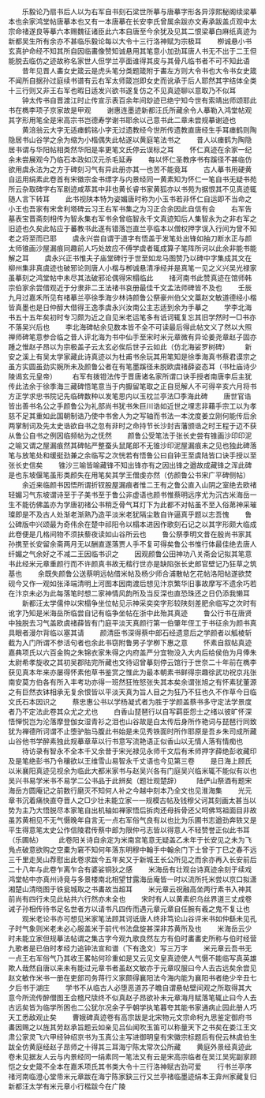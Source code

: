 <!-- { "loadSidebar": true } -->
　　乐毅论乃扇书后人以为右军自书刻石梁世所摹与唐摹字形各异淳熙秘阁续梁摹本也余家鸿堂帖唐摹本也又有一本唐摹在长安李氏曾属余跋亦文寿承跋盖贞观中太宗命禇遂良等摹六本赐魏征诸臣此六本自唐至今余犹及见其二恨梁摹白麻纸真迹为新都吴生所有余亦不甚临乐毅论每以大令十三行洛神赋为宗极耳 
　　栁诚悬小书玄真护命经不知其所自因临畵像赞知诚悬用其笔意小加劲耳唐人书无不出于二王但能脱去临仿之迹故称名家世人但学兰亭面谁得其皮与其骨凡临书者不可不知此语 
　　昔年见晋人畵女史箴云是虎头笔分类题箴附于畵左方则大令书也大令书女史箴不闻所自据孙过庭续书谱有云右军太师箴岂即女史而讹承于后人耶然其字结体全类十三行则又非王右军也暇日适发兴欲书遂复仿之不见真迹聊以意取乃不似耳 
　　钟太传书自晋渡江时止传宣示表百余年间玅迹已绝宁知今世有索靖出师颂耶此书在檇李项子京家故是甲观 
　　谢惠连墨迹新都汪氏所藏余令人摹勒入鸿堂帖观其字形用笔全是宋高宗书岂德寿学谢书耶余以己意书此二章未尝规摹谢迹也 
　　黄涪翁云大字无适瘗鹤铭小字无过遗教经今世所传遗教直唐经生手耳瘗鹤则陶隐居书山谷学之余为缩为小楷偶失此帖遂以黄庭笔法书之 
　　昔人以瘗鹤为陶隐居书谓与华阳帖相类然华阳是率更笔文氏停云误标之耳 
　　怀仁真迹在余家一纪余未尝展观今乃临石本政如汉元杀毛延寿 
　　每以怀仁圣教序书有蹊径不甚临仿欲用虞永法为之方于碑刻习气有异此册亦其一也苦不能竟耳 
　　古人摹书用硬黄自运用绢素此卷首有宋徽宗金书缥字与内景经同一黄素知为怀仁一笔自书无疑书苑所云杂取碑字右军剧迹咸萃其中非也黄长睿书家黄狐亦以书苑为据恨其不见真迹辄随人言下转耳 
　　此书视陕本特为姿媚唐时称为小玉书若非怀仁自运即不当命之小王也吾家有宋舍利塔碑云习王右军书集之为习正合余因此自信有会 
　　右军告墓表宝晋斋刻相传为智永集右军书余曾临智永千文真迹知后人集智永为之非右军之旧迹也久矣此帖应于蕃教书此遂有错落岂直兰亭临本以僧权押字误入行间为曾不知老之将至而已耶 
　　虞永兴尝自谓于道字有悟盖于发笔处出锋如抽刀断水正与颜太师锥画沙屋漏痕同趣前人巧处故应不傅学虞者辄成算子笔阵所诃以此余非能书能解之耳 
　　虞永兴正书惟夫子庙堂碑行于世至如龙马图赞乃以碑中字集成其文在柳州集非真虞迹也破邪论则唐人小楷与栁诚悬清凈经并是真笔一见之义兴吴光禄家虽摹刻之鸿堂帖中未尽其法破邪论偶得宋榻临此 
　　禇河南书此赞真迹在馆师韩宗伯家余尝借观近于分隶非二王法禇书哀册最佳千文孟法师碑皆不及也 
　　壬辰九月过嘉禾所见有禇摹兰亭徐季海少林诗颜鲁公祭豪州伯父文藁赵文敏道德经小楷皆真墨也是日仲醇大借得王逸季虞永兴汝南公主志适到余为手摹之 
　　学李北海书五十五年矣初时专习颇为近之自见米老运笔多有诋诃辄复忘其旧学然时一□书亦不落吴兴后也 
　　李北海碑帖余见数本皆不全不可读最后得此帖文义了然以大照禅师碑笔意参合临之昔人评北海为书中仙手至宋时米元章微有异论姜尧章赵子固亦踵之惟赵子昂以为宗极盖子云太玄必俟后世子云如此（仿北海娑罗树碑） 
　　新安之溪上有吴太学家藏此诗真迹以为杜甫书余玩其用笔知是徐季海真书蔡君谟宗之虽方实圆虽劲实婉所未及颜鲁公者在有笔墨蹊径未脱欧虞禇薛姿态耳（书杜庙诗少陵谒玄元皇帝） 
　　右军有拨镫法传于晋唐诸名家所谓口诀手授者南唐李后主犹传此法余于徐季海三藏碑悟笔意当于内擫留笔取之正自觅解人不可得辛亥六月将书方正学求忠书院记先临碑数种以发笔思内以玉枕兰亭法□季海此碑 
　　唐世官诰皆出善书名公之手颜鲁公为礼部尚书犹书朱巨川诰如近世之埋志非藉手宗工以为孝慈不足其重如此国朝制诰乃使中书舍人为之写轴而书法一本沈度姜立刚何能传后余两掌制词及先太史诰欲自书之忽有非时之命持节长沙封吉藩颁诰之时王程于迈不获从鲁公自书之例因临频帖为之怃然 
　　颜鲁公受笔法于张长史尝有锥画沙印印泥之喻又谓之屋漏痕然其碑帖严整蚕头鼠尾郎不无锥沙印泥屋漏痕未之见也独此碑落笔与放笔处和缓挺劲兼之余临写之次恍若有悟鲁公曰自钟王至虞陆皆口诀手授以至张长史信矣 
　　锥沙三喻皆喻藏锋不知出锋亦有之因出锋之遒故成藏锋之浑此碑是也东坡偃笔虽形类颜失在用笔矣其学王僧虔亦然（仿颜鲁公书宋广平碑侧帖） 
　　余近来临颜书因悟所谓折钗股屋漏痕者惟二王有之鲁公直入山阴之室绝去欧禇轻媚习气东坡谓诗至于子美书至于鲁公非虚语也颜书惟蔡明远序尤为沉古米海岳一生不能彷佛盖亦为学唐初禇公书稍乏骨气耳灯下为此都不对帖虽不至入俗苐神采璀璨即是不及古人处渐老渐熟乃造平淡米老犹隔尘敢自许逼真乎题以志吾愧 
　　鲁公碑版中兴颂最为奇伟余在楚中祁阳令以榻本进因作歌刻石记之以其字形颇大临成此卷便是几格间物不须扶藜夜读如山谷所云也 
　　鲁公祭季明文昔在殷尚书家其孙携至长安留余斋两月无以酬直遂落贾人手不复可得矣鲁公书惟行体最佳绝去唐人纤媚之气余好之不减二王因临书识之 
　　因观颜鲁公田神功八关斋会记拟其笔意书此经米元章重颜行而不许颜真书故无楷行世亦是缺陷张长史郎官壁记乃狂草之筑基也 
　　余既失颜鲁公送蔡明远帖借米帖及杨少师合浦散帖乞花帖洛阳帖遂欲焚砚今又作一观如张泽端清明上河图本因南渡后想见汴京繁华旧事故摩写不遗余巧若在汴京未必为此每落笔时想二家神情风韵所及当反深也直恐珠还之日仍添我懒耳 
　　新都汪太学儒仲以宋榻争坐位帖见示神采奕奕字形较陕刻差肥余临写之次时有讹字乃知是米海岳所临尝自记有临争坐帖在浙中此殆其真迹 
　　鲁公行书在唐贤中独脱去习气盖欧虞禇薛皆有门庭平淡天真颜行第一伯肇年侄工于书征余为颜书真具眼者漫尔背临以塞其请 
　　颜清臣书深得蔡中郎石经遗意后之学颜者以觚棱斩截为入门所谓不参活句者也余此书窃附鲁男子学栁下惠之意 
　　怀素自叙帖真迹嘉典项氏以六百金购之朱锦衣家朱得之内府盖严分宜物没入大内后给侯伯为月俸朱太尉希孝旋收之其初吴郡陆完所藏也文待诏曾摹刻停云馆行于世奈二十年前在檇李获见真本年来亦屡得怀素他草书鉴赏之惟此为最本朝素书鲜得宗趣徐武功祝京兆张南安莫方伯各有所入丰考功亦得一班然狂恠怒张失其本矣余谓张旭之有怀素犹董源之有巨然衣钵相承无复余恨皆以平淡天真为旨人目之为狂乃不狂也久不作草今日临文氏石本因识之 
　　蔡忠惠公书以学杨凝式者为胜于学颜盖蔡书多守定法学景度者乃不定法此卷其众尤之尤也 
　　白香山琵琶行以自写羁臣怨士之绪以彼旷怀深悟惮悦岂为沦落摩登伽女湿青衫之泪也山谷故是白太传后身所作艳词与琵琶行同致犹为禅德所诃谓不止堕驴胎马腹此书始是未见秀铁面时所作耶原是吾乡朱司成所藏山谷他书学醉素独此规摹章草以行书意写流艳语正似香山以无情人落有情痴也 
　　待访录有智永不全本千又余昔于宋光禄见永师千文后有禾师押字薛绝彭收藏印及是笔绝彭书乃令穰欲以王维雪山易智永千丈语也今见第三卷 
　　是日海上顾氏以米襄阳真迹见视余为临此大都米家书与赵吴兴各有门庭吴兴临米辄不能似有以也吴兴书易学米书不易学二公书品于此辨矣（题壮观楚辞） 
　　陆俨山祭酒有题宋海岳方圆庵记之前数行磨灭不知何人补之今越中刻本乃全文也见淮海集 
　　光元章书沉着痛快直夺晋人之□少壮未能立家一一规模古帖及钱穆父诃其刻画太甚当以势为主乃大悟脱尽本家笔自出机轴如禅家悟后拆肉还母拆骨还父呵佛骂祖面目非故虽苏黄相见不无气慑晚年自言无一点右军俗气良有以也比为乐圃书志遒劲奔轶又是平生得意笔太史公作信陵君传蔡中郎为限仲弓志皆以得意人不轻赞誉正似此书耳（乐圃帖） 
　　此卷阳关诗自余定为米南宫笔意无疑盖乙未年于长安见之未为飞鳬点破意欲购之空橐为窘不知何年落东明穆中翰手中翰余门下士曾于丁巳之春不远三千里走吴山荐慰出此卷求跋今五年矣又于新城王长公所见之而余亦再入长安前后二十八年与此卷乍离乍合有婆娑铜狄之感 
　　米海岳有壮观台诗真迹余刻于续戏鸿堂帖中亦真州诗竟与多景楼南北相望甘露海岳庵皆一时以流所托米尝以京口拟潇湘楚山清晓图于铁瓮城取之书畵故当超耳 
　　米元章云祝融高坐两行素书入神其前尚有四行未见此帖共六行然亦未全也 
　　宋时有人以黄素织乌丝界道三丈成卷诫子孙相传待书足名世者方以请书凡四传而遇元章元章自任腕有羲之鬼不复让也 
　　观米老论书亦可想见米家笔法顾其诃诋唐人终非笃论山谷评米书如仲繇未见孔子时气象则米老未必心服盖米于前代书法盘旋甚深非苏黄所及也 
　　米海岳云少时未能立家但规摹法帖谓之集古字今观九歌良然左方有伯时畵畵史所称与伯时经营九歌者是已伯时孝经力追钟法宣和谱（下有逸文）写三万字 
　　米元章云吾书无一点王右军俗气乃其收王畧帖何珍重如是又云见文皇真迹使人气慑不能临写真英雄欺人哉然自唐以来未有能过元章书者虽赵文敏亦于元章叹服曰今人去古远矣余尝见赵文敏作米书一册在吏部司务蒋行义家颇得襄阳法今海内能为襄阳书者绝少辛丑七夕后书于湖庄 
　　学书不从临古人必堕恶道苏子瞻自谓悬帖壁间观之所取得其大意今所流传醉僧图王会稽尺牍终不似真赵子昂欲补未元章海月赋落笔辄止曰今人去古远矣皆为临学所困也二公犹尔况余子乎朝学执笔暮夸其能书家通病止园此册人巧天工悉敌观止矣 
　　曹娥碑真迹卷有高宗跋是北宋物元文宗命柯九思鉴定御府书畵因赐之以旌其劳赵承旨题云如亲见吕仙闻吹玉笛可以称量天下之书矣在娄江王文肃公家灵飞六甲经钟绍京书为玉真公主写进御明皇有宋徽宗标题后有倪云林虞伯生跋全仿黄庭经赵子昂师之十得其三耳海宁陈太常次公所藏 
　　黄庭外景经真迹此卷未见据友人云与内景经同一绢素同一笔法又有云是宋高宗临者在吴江吴宪副家顾恺之女史箴不全本在嘉禾项氏其书类大令十三行洛神赋古劲可爱 
　　行书兰亭序禇河南临澄心堂帋米元章跋在海宁陈家鈌三行又兰亭禇临墨迹绢本王弇州家藏复归新都汪太学有米元章小行楷跋今在广陵 

